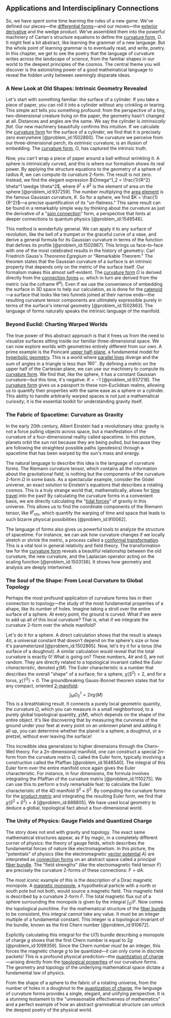 ## Applications and Interdisciplinary Connections

So, we have spent some time learning the rules of a new game. We've defined our pieces—the [differential forms](@article_id:146253)—and our moves—the [exterior derivative](@article_id:161406) and the wedge product. We’ve assembled them into the powerful machinery of Cartan's structure equations to define the [curvature form](@article_id:157930), $\Omega$. It might feel a bit abstract, like learning the grammar of a new language. But the whole point of learning grammar is to eventually read, and write, poetry. In this chapter, we get to see the poetry that the language of curvature writes across the landscape of science, from the familiar shapes in our world to the deepest principles of the cosmos. The central theme you will discover is the astonishing power of a good mathematical language to reveal the hidden unity between seemingly disparate ideas.

### A New Look at Old Shapes: Intrinsic Geometry Revealed

Let's start with something familiar: the surface of a cylinder. If you take a piece of paper, you can roll it into a cylinder without any crinkling or tearing. This simple act tells you something profound: from the perspective of a tiny, two-dimensional creature living on the paper, the geometry hasn't changed at all. Distances and angles are the same. We say the cylinder is *intrinsically flat*. Our new machinery beautifully confirms this intuition. If we calculate the [curvature form](@article_id:157930) for the surface of a cylinder, we find that it is precisely zero everywhere [@problem_id:1502860]. The curvature we perceive from our three-dimensional perch, its *extrinsic* curvature, is an illusion of embedding. The [curvature form](@article_id:157930), $\Omega$, has captured the intrinsic truth.

Now, you can't wrap a piece of paper around a ball without wrinkling it. A sphere is intrinsically curved, and this is where our formalism shows its real power. By applying the structure equations to the geometry of a sphere of radius $R$, we can compute its curvature 2-form. The result is not zero. Instead, we find the elegant expression $\Omega^1_2 = \frac{1}{R^2} \theta^1 \wedge \theta^2$, where $\theta^1 \wedge \theta^2$ is the element of area on the sphere [@problem_id:937259]. The number multiplying the [area element](@article_id:196673) is the famous Gaussian curvature, $K$. So for a sphere, we find $K = \frac{1}{R^2}$—a precise quantification of its "un-flatness." This same result can be found in a remarkably simple way by thinking about the curvature as just the derivative of a "[spin connection](@article_id:161251)" form, a perspective that hints at deeper connections to quantum physics [@problem_id:1549546].

This method is wonderfully general. We can apply it to any surface of revolution, like the bell of a trumpet or the graceful curve of a vase, and derive a general formula for its Gaussian curvature in terms of the function that defines its profile [@problem_id:1502867]. This brings us face-to-face with one of the most celebrated results in the history of geometry: Carl Friedrich Gauss's *Theorema Egregium* or "Remarkable Theorem." The theorem states that the Gaussian curvature of a surface is an intrinsic property that depends only on the metric of the surface itself. Our formalism makes this almost self-evident. The [curvature form](@article_id:157930) $\Omega$ is derived directly from the [connection forms](@article_id:262753) $\omega$, which in turn are derived from the metric (via the coframe $\theta^a$). Even if we use the convenience of embedding the surface in 3D space to help our calculation, as is done for the [catenoid](@article_id:271133)—a surface that looks like two funnels joined at their narrow ends—the resulting curvature tensor components are ultimately expressible purely in terms of the surface's internal geometry [@problem_id:1502863]. The language of forms naturally speaks the intrinsic language of the manifold.

### Beyond Euclid: Charting Warped Worlds

The true power of this abstract approach is that it frees us from the need to visualize surfaces sitting inside our familiar three-dimensional space. We can now explore worlds with geometries entirely different from our own. A prime example is the Poincaré [upper half-plane](@article_id:198625), a fundamental model for [hyperbolic geometry](@article_id:157960). This is a world where [parallel lines](@article_id:168513) diverge and the sum of angles in a triangle is less than $180^\circ$. By defining a metric on the upper half of the Cartesian plane, we can use our machinery to compute its [curvature form](@article_id:157930). We find that, like the sphere, it has a constant Gaussian curvature—but this time, it's negative: $K=-1$ [@problem_id:937218]. The [curvature form](@article_id:157930) gives us a passport to these non-Euclidean realms, allowing us to quantify their properties with the same ease as a sphere or a cylinder. This ability to handle arbitrarily warped spaces is not just a mathematical curiosity; it is the essential toolkit for understanding gravity itself.

### The Fabric of Spacetime: Curvature as Gravity

In the early 20th century, Albert Einstein had a revolutionary idea: gravity is not a force pulling objects across space, but a manifestation of the curvature of a four-dimensional reality called spacetime. In this picture, planets orbit the sun not because they are being pulled, but because they are following the straightest possible paths (geodesics) through a spacetime that has been warped by the sun's mass and energy.

The natural language to describe this idea is the language of curvature forms. The Riemann curvature tensor, which contains all the information about the gravitational field, is nothing but the components of the curvature 2-form $\Omega$ in some basis. As a spectacular example, consider the Gödel universe, an exact solution to Einstein's equations that describes a rotating cosmos. This is a truly strange world that, mathematically, allows for [time travel](@article_id:187883) into the past! By calculating the curvature forms in a convenient basis, we are directly calculating the "[tidal forces](@article_id:158694)" of gravity in this universe. This allows us to find the coordinate components of the Riemann tensor, like $R^t{}_{xtx}$, which quantify the warping of time and space that leads to such bizarre physical possibilities [@problem_id:910062].

The language of forms also gives us powerful tools to analyze the structure of spacetime. For instance, we can ask how curvature changes if we locally stretch or shrink the metric, a process called a [conformal transformation](@article_id:192788). This is a vital tool in general relativity and field theory. The transformation law for the [curvature form](@article_id:157930) reveals a beautiful relationship between the old curvature, the new curvature, and the Laplacian operator acting on the scaling function [@problem_id:1503136]. It shows how geometry and analysis are deeply intertwined.

### The Soul of the Shape: From Local Curvature to Global Topology

Perhaps the most profound application of curvature forms lies in their connection to topology—the study of the most fundamental properties of a ahape, like its number of holes. Imagine taking a stroll over the entire surface of a sphere. At every point, the ground is curved. What if we were to add up all of this local curvature? That is, what if we integrate the curvature 2-form over the whole manifold?

Let's do it for a sphere. A direct calculation shows that the result is always $4\pi$, a universal constant that doesn't depend on the sphere's size or how it's parameterized [@problem_id:1502865]. Now, let's try it for a torus (the surface of a doughnut). A similar calculation would reveal that the total curvature is exactly $0$! What is going on? These numbers, $4\pi$ and $0$, are not random. They are directly related to a topological invariant called the *Euler characteristic*, denoted $\chi(M)$. The Euler characteristic is a number that describes the overall "shape" of a surface; for a sphere, $\chi(S^2) = 2$, and for a torus, $\chi(T^2) = 0$. The groundbreaking Gauss-Bonnet theorem states that for any compact, oriented [2-manifold](@article_id:152225):
$$ \int_M \Omega^1_2 = 2\pi \chi(M) $$
This is a breathtaking result. It connects a purely local geometric quantity, the curvature $\Omega$, which you can measure in a small neighborhood, to a purely global topological quantity, $\chi(M)$, which depends on the shape of the entire object. It's like discovering that by measuring the curviness of the ground under your feet at every point on an unknown planet and adding it all up, you can determine whether the planet is a sphere, a doughnut, or a pretzel, without ever leaving the surface!

This incredible idea generalizes to higher dimensions through the Chern-Weil theory. For a $2n$-dimensional manifold, one can construct a special $2n$-form from the curvature matrix $\Omega$, called the Euler form, typically involving a construction called the Pfaffian [@problem_id:1646540]. The integral of this Euler form over the entire manifold once again gives the Euler characteristic. For instance, in four dimensions, the formula involves integrating the Pfaffian of the curvature matrix [@problem_id:1110275]. We can use this to perform a truly remarkable feat: to calculate the Euler characteristic of the 4D manifold $S^2 \times S^2$. By computing the curvature forms for the [product metric](@article_id:636858) and integrating the resulting Euler form, we find that $\chi(S^2 \times S^2) = 4$ [@problem_id:888805]. We have used local geometry to deduce a global, topological fact about a four-dimensional world.

### The Unity of Physics: Gauge Fields and Quantized Charge

The story does not end with gravity and topology. The exact same mathematical structures appear, as if by magic, in a completely different corner of physics: the theory of gauge fields, which describes the fundamental forces of nature like electromagnetism. In this picture, the "potentials" of physics (like the electromagnetic [vector potential](@article_id:153148) $A$) are interpreted as [connection forms](@article_id:262753) on an abstract space called a principal [fiber bundle](@article_id:153282). The "field strengths" (like the electromagnetic field tensor $F$) are precisely the curvature 2-forms of these connections: $F=dA$.

The most iconic example of this is the description of a Dirac magnetic monopole. A [magnetic monopole](@article_id:148635), a hypothetical particle with a north or south pole but not both, would source a magnetic field. This magnetic field is described by a curvature 2-form $F$. The total magnetic flux out of a sphere surrounding the monopole is given by the integral $\int_{S^2} F$. Now comes the topological punchline. For the mathematical structure of the [fiber bundle](@article_id:153282) to be consistent, this integral cannot take any value. It must be an integer multiple of a fundamental constant. This integer is a topological invariant of the bundle, known as the first Chern number [@problem_id:910672].

Explicitly calculating this integral for the U(1) bundle describing a monopole of charge $g$ shows that the first Chern number is equal to $2g$ [@problem_id:1099359]. Since the Chern number *must* be an integer, this forces the magnetic charge $g$ to be quantized—it can only come in discrete packets! This is a profound physical prediction—the [quantization of charge](@article_id:150106)—arising directly from the [topological properties](@article_id:154172) of our curvature forms. The geometry and topology of the underlying mathematical space dictate a fundamental law of physics.

From the shape of a sphere to the fabric of a rotating universe, from the number of holes in a doughnut to the [quantization of charge](@article_id:150106), the language of curvature forms provides a single, elegant, and unifying perspective. It is a stunning testament to the "unreasonable effectiveness of mathematics" and a perfect example of how an abstract grammatical structure can unlock the deepest poetry of the physical world.